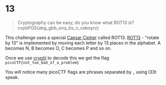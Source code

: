 # 13

> Cryptography can be easy, do you know what ROT13 is? cvpbPGS{abg_gbb_onq_bs_n_ceboyrz}

This challenge uses a special [Caesar Cipher](https://en.wikipedia.org/wiki/Caesar_cipher) called ROT13. [ROT13](https://en.wikipedia.org/wiki/ROT13) - "rotate by 13" is implemented by moving each letter by 13 places in the alphabet. A becomes N, B becomes O, C becomes P and so on.

Once we use [cryptii](https://cryptii.com) to decode this we get the flag `picoCTF{not_too_bad_of_a_problem}`

You will notice many picoCTF flags are phrases separated by _ using l33t speak.
